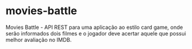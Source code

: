 # movies-battle
Movies Battle - API REST para uma aplicação ao estilo card game, onde serão informados dois filmes e o jogador deve acertar aquele que possui melhor avaliação no IMDB.
